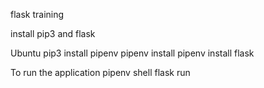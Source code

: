 flask training

install pip3 and flask

Ubuntu
   pip3 install pipenv
   pipenv install 
   pipenv install flask

To run the application
 pipenv shell
 flask run